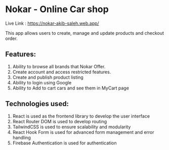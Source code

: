 # Nokar - Online Car shop

Live Link : https://nokar-akib-saleh.web.app/

This app allows users to create, manage and update products and checkout order.

## Features:
1. Ability to browse all brands that Nokar Offer.
2. Create account and access restricted features.
3. Create and publish product listing
4. Ability to login using Google
5. Ability to Add to cart cars and see them in MyCart page

## Technologies used:
1. React is used as the frontend library to develop the user interface
2. React Router DOM is used to develop routing
3. TailwindCSS is used to ensure scalability and modularity
4. React Hook Form is used for advanced form management and error handling
5. Firebase Authentication is used for authentication
